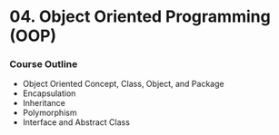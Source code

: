 # 04. Object Oriented Programming (OOP)

### Course Outline

<ul>
  <li>Object Oriented Concept, Class, Object, and Package</li>
  <li>Encapsulation</li>
  <li>Inheritance</li>
  <li>Polymorphism</li>
  <li>Interface and Abstract Class</li>
</ul>

